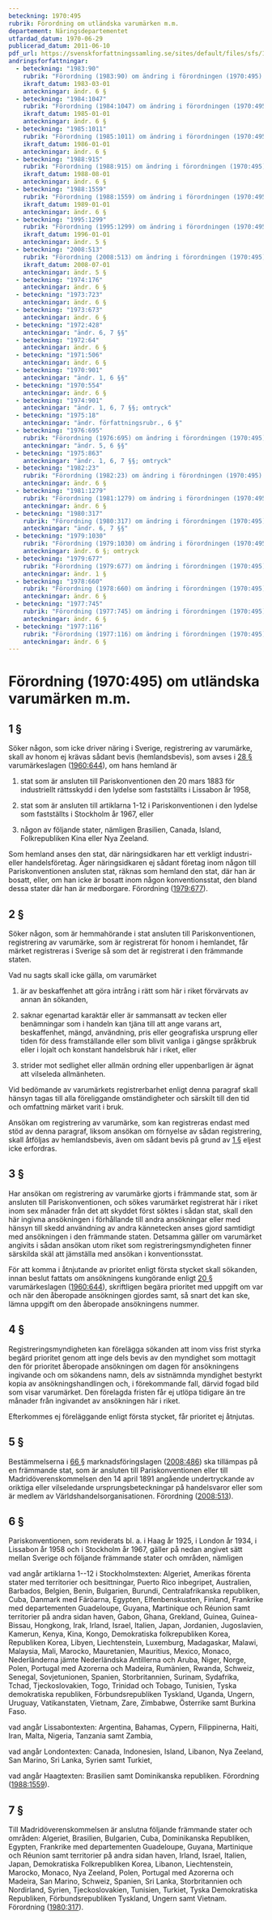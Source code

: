```yaml
---
beteckning: 1970:495
rubrik: Förordning om utländska varumärken m.m.
departement: Näringsdepartementet
utfardad_datum: 1970-06-29
publicerad_datum: 2011-06-10
pdf_url: https://svenskforfattningssamling.se/sites/default/files/sfs/1970-06/SFS1970-495.pdf
andringsforfattningar:
  - beteckning: "1983:90"
    rubrik: "Förordning (1983:90) om ändring i förordningen (1970:495) om utländska varumärken m.m."
    ikraft_datum: 1983-03-01
    anteckningar: ändr. 6 §
  - beteckning: "1984:1047"
    rubrik: "Förordning (1984:1047) om ändring i förordningen (1970:495) om utländska varumärken m.m."
    ikraft_datum: 1985-01-01
    anteckningar: ändr. 6 §
  - beteckning: "1985:1011"
    rubrik: "Förordning (1985:1011) om ändring i förordningen (1970:495) om utländska varumärken m.m."
    ikraft_datum: 1986-01-01
    anteckningar: ändr. 6 §
  - beteckning: "1988:915"
    rubrik: "Förordning (1988:915) om ändring i förordningen (1970:495) om utländska varumärken m.m."
    ikraft_datum: 1988-08-01
    anteckningar: ändr. 6 §
  - beteckning: "1988:1559"
    rubrik: "Förordning (1988:1559) om ändring i förordningen (1970:495) om utländska varumärken m.m."
    ikraft_datum: 1989-01-01
    anteckningar: ändr. 6 §
  - beteckning: "1995:1299"
    rubrik: "Förordning (1995:1299) om ändring i förordningen (1970:495) om utländska varumärken m.m."
    ikraft_datum: 1996-01-01
    anteckningar: ändr. 5 §
  - beteckning: "2008:513"
    rubrik: "Förordning (2008:513) om ändring i förordningen (1970:495) om utländska varumärken m.m."
    ikraft_datum: 2008-07-01
    anteckningar: ändr. 5 §
  - beteckning: "1974:176"
    anteckningar: ändr. 6 §
  - beteckning: "1973:723"
    anteckningar: ändr. 6 §
  - beteckning: "1973:673"
    anteckningar: ändr. 6 §
  - beteckning: "1972:428"
    anteckningar: "ändr. 6, 7 §§"
  - beteckning: "1972:64"
    anteckningar: ändr. 6 §
  - beteckning: "1971:506"
    anteckningar: ändr. 6 §
  - beteckning: "1970:901"
    anteckningar: "ändr. 1, 6 §§"
  - beteckning: "1970:554"
    anteckningar: ändr. 6 §
  - beteckning: "1974:901"
    anteckningar: "ändr. 1, 6, 7 §§; omtryck"
  - beteckning: "1975:18"
    anteckningar: "ändr. författningsrubr., 6 §"
  - beteckning: "1976:695"
    rubrik: "Förordning (1976:695) om ändring i förordningen (1970:495) om utländska varumärken m.m."
    anteckningar: "ändr. 5, 6 §§"
  - beteckning: "1975:863"
    anteckningar: "ändr. 1, 6, 7 §§; omtryck"
  - beteckning: "1982:23"
    rubrik: "Förordning (1982:23) om ändring i förordningen (1970:495) om utländska varumärken m.m."
    anteckningar: ändr. 6 §
  - beteckning: "1981:1279"
    rubrik: "Förordning (1981:1279) om ändring i förordningen (1970:495) om utländska varumärken m.m."
    anteckningar: ändr. 6 §
  - beteckning: "1980:317"
    rubrik: "Förordning (1980:317) om ändring i förordningen (1970:495) om utländska varumärken m.m."
    anteckningar: "ändr. 6, 7 §§"
  - beteckning: "1979:1030"
    rubrik: "Förordning (1979:1030) om ändring i förordningen (1970:495) om utländska varumärken m.m."
    anteckningar: ändr. 6 §; omtryck
  - beteckning: "1979:677"
    rubrik: "Förordning (1979:677) om ändring i förordningen (1970:495) om utländska varumärken m.m."
    anteckningar: ändr. 1 §
  - beteckning: "1978:660"
    rubrik: "Förordning (1978:660) om ändring i förordningen (1970:495) om utländska varumärken m.m."
    anteckningar: ändr. 6 §
  - beteckning: "1977:745"
    rubrik: "Förordning (1977:745) om ändring i förordningen (1970:495) om utländska varumärken m.m."
    anteckningar: ändr. 6 §
  - beteckning: "1977:116"
    rubrik: "Förordning (1977:116) om ändring i förordningen (1970:495) om utländska varumärken m.m."
    anteckningar: ändr. 6 §
---
```


# Förordning (1970:495) om utländska varumärken m.m.

## 1 §

Söker någon, som icke driver näring i Sverige, registrering av varumärke, skall av honom ej krävas sådant bevis (hemlandsbevis), som avses i [28 §](#28) varumärkeslagen ([1960:644](https://selex.se/eli/sfs/1960/644)), om hans hemland är

1. stat som är ansluten till Pariskonventionen den 20 mars 1883 för industriellt rättsskydd i den lydelse som fastställts i Lissabon år 1958,

2. stat som är ansluten till artiklarna 1-12 i Pariskonventionen i den lydelse som fastställts i Stockholm år 1967, eller

3. någon av följande stater, nämligen Brasilien, Canada, Island, Folkrepubliken Kina eller Nya Zeeland.

Som hemland anses den stat, där näringsidkaren har ett verkligt industri- eller handelsföretag. Äger näringsidkaren ej sådant företag inom någon till Pariskonventionen ansluten stat, räknas som hemland den stat, där han är bosatt, eller, om han icke är bosatt inom någon konventionsstat, den bland dessa stater där han är medborgare. Förordning ([1979:677](https://selex.se/eli/sfs/1979/677)).

## 2 §

Söker någon, som är hemmahörande i stat ansluten till Pariskonventionen, registrering av varumärke, som är registrerat för honom i hemlandet, får märket registreras i Sverige så som det är registrerat i den främmande staten.

Vad nu sagts skall icke gälla, om varumärket

1. är av beskaffenhet att göra intrång i rätt som här i riket förvärvats av annan än sökanden,

2. saknar egenartad karaktär eller är sammansatt av tecken eller benämningar som i handeln kan tjäna till att ange varans art, beskaffenhet, mängd, användning, pris eller geografiska ursprung eller tiden för dess framställande eller som blivit vanliga i gängse språkbruk eller i lojalt och konstant handelsbruk här i riket, eller

3. strider mot sedlighet eller allmän ordning eller uppenbarligen är ägnat att vilseleda allmänheten.

Vid bedömande av varumärkets registrerbarhet enligt denna paragraf skall hänsyn tagas till alla föreliggande omständigheter och särskilt till den tid och omfattning märket varit i bruk.

Ansökan om registrering av varumärke, som kan registreras endast med stöd av denna paragraf, liksom ansökan om förnyelse av sådan registrering, skall åtföljas av hemlandsbevis, även om sådant bevis på grund av [1 §](#1) eljest icke erfordras.

## 3 §

Har ansökan om registrering av varumärke gjorts i främmande stat, som är ansluten till Pariskonventionen, och sökes varumärket registrerat här i riket inom sex månader från det att skyddet först söktes i sådan stat, skall den här ingivna ansökningen i förhållande till andra ansökningar eller med hänsyn till skedd användning av andra kännetecken anses gjord samtidigt med ansökningen i den främmande staten. Detsamma gäller om varumärket angivits i sådan ansökan utom riket som registreringsmyndigheten finner särskilda skäl att jämställa med ansökan i konventionsstat.

För att komma i åtnjutande av prioritet enligt första stycket skall sökanden, innan beslut fattats om ansökningens kungörande enligt [20 §](#20) varumärkeslagen ([1960:644](https://selex.se/eli/sfs/1960/644)), skriftligen begära prioritet med uppgift om var och när den åberopade ansökningen gjordes samt, så snart det kan ske, lämna uppgift om den åberopade ansökningens nummer.

## 4 §

Registreringsmyndigheten kan förelägga sökanden att inom viss frist styrka begärd prioritet genom att inge dels bevis av den myndighet som mottagit den för prioritet åberopade ansökningen om dagen för ansökningens ingivande och om sökandens namn, dels av sistnämnda myndighet bestyrkt kopia av ansökningshandlingen och, i förekommande fall, därvid fogad bild som visar varumärket. Den förelagda fristen får ej utlöpa tidigare än tre månader från ingivandet av ansökningen här i riket.

Efterkommes ej föreläggande enligt första stycket, får prioritet ej åtnjutas.

## 5 §

Bestämmelserna i [66 §](#66) marknadsföringslagen ([2008:486](https://selex.se/eli/sfs/2008/486)) ska tillämpas på en främmande stat, som är ansluten till Pariskonventionen eller till Madridöverenskommelsen den 14 april 1891 angående undertryckande av oriktiga eller vilseledande ursprungsbeteckningar på handelsvaror eller som är medlem av Världshandelsorganisationen. Förordning ([2008:513](https://selex.se/eli/sfs/2008/513)).

## 6 §

Pariskonventionen, som reviderats bl. a. i Haag år 1925, i London år 1934, i Lissabon år 1958 och i Stockholm år 1967, gäller på nedan angivet sätt mellan Sverige och följande främmande stater och områden, nämligen

vad angår artiklarna 1--12 i Stockholmstexten: Algeriet, Amerikas förenta stater med territorier och besittningar, Puerto Rico inbegripet, Australien, Barbados, Belgien, Benin, Bulgarien, Burundi, Centralafrikanska republiken, Cuba, Danmark med Färöarna, Egypten, Elfenbenskusten, Finland, Frankrike med departementen Guadeloupe, Guyana, Martinique och Réunion samt territorier på andra sidan haven, Gabon, Ghana, Grekland, Guinea, Guinea-Bissau, Hongkong, Irak, Irland, Israel, Italien, Japan, Jordanien, Jugoslavien, Kamerun, Kenya, Kina, Kongo, Demokratiska folkrepubliken Korea, Republiken Korea, Libyen, Liechtenstein, Luxemburg, Madagaskar, Malawi, Malaysia, Mali, Marocko, Mauretanien, Mauritius, Mexico, Monaco, Nederländerna jämte Nederländska Antillerna och Aruba, Niger, Norge, Polen, Portugal med Azorerna och Madeira, Rumänien, Rwanda, Schweiz, Senegal, Sovjetunionen, Spanien, Storbritannien, Surinam, Sydafrika, Tchad, Tjeckoslovakien, Togo, Trinidad och Tobago, Tunisien, Tyska demokratiska republiken, Förbundsrepubliken Tyskland, Uganda, Ungern, Uruguay, Vatikanstaten, Vietnam, Zare, Zimbabwe, Österrike samt Burkina Faso.

vad angår Lissabontexten: Argentina, Bahamas, Cypern, Filippinerna, Haiti, Iran, Malta, Nigeria, Tanzania samt Zambia,

vad angår Londontexten: Canada, Indonesien, Island, Libanon, Nya Zeeland, San Marino, Sri Lanka, Syrien samt Turkiet,

vad angår Haagtexten: Brasilien samt Dominikanska republiken. Förordning ([1988:1559](https://selex.se/eli/sfs/1988/1559)).

## 7 §

Till Madridöverenskommelsen är anslutna följande främmande stater och områden: Algeriet, Brasilien, Bulgarien, Cuba, Dominikanska Republiken, Egypten, Frankrike med departementen Guadeloupe, Guyana, Martinique och Réunion samt territorier på andra sidan haven, Irland, Israel, Italien, Japan, Demokratiska Folkrepubliken Korea, Libanon, Liechtenstein, Marocko, Monaco, Nya Zeeland, Polen, Portugal med Azorerna och Madeira, San Marino, Schweiz, Spanien, Sri Lanka, Storbritannien och Nordirland, Syrien, Tjeckoslovakien, Tunisien, Turkiet, Tyska Demokratiska Republiken, Förbundsrepubliken Tyskland, Ungern samt Vietnam. Förordning ([1980:317](https://selex.se/eli/sfs/1980/317)).